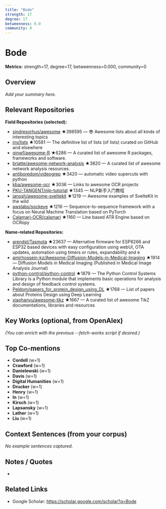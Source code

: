 ```yaml
---
title: "Bode"
strength: 17
degree: 17
betweenness: 0.0
community: 0
---
```


# Bode

**Metrics:** strength=17, degree=17, betweenness=0.000, community=0

## Overview
_Add your summary here._

## Relevant Repositories
**Field Repositories (selected):**
- [sindresorhus/awesome](https://github.com/sindresorhus/awesome) ★398595 — 😎 Awesome lists about all kinds of interesting topics
- [jnv/lists](https://github.com/jnv/lists) ★10581 — The definitive list of lists (of lists) curated on GitHub and elsewhere
- [qinwf/awesome-R](https://github.com/qinwf/awesome-R) ★6286 — A curated list of awesome R packages, frameworks and software.
- [briatte/awesome-network-analysis](https://github.com/briatte/awesome-network-analysis) ★3820 — A curated list of awesome network analysis resources.
- [antiboredom/videogrep](https://github.com/antiboredom/videogrep) ★3420 — automatic video supercuts with python
- [kba/awesome-ocr](https://github.com/kba/awesome-ocr) ★3036 — Links to awesome OCR projects
- [PKU-TANGENT/nlp-tutorial](https://github.com/PKU-TANGENT/nlp-tutorial) ★1345 — NLP新手入门教程
- [janosh/awesome-sveltekit](https://github.com/janosh/awesome-sveltekit) ★1219 — Awesome examples of SvelteKit in the wild
- [awslabs/sockeye](https://github.com/awslabs/sockeye) ★1216 — Sequence-to-sequence framework with a focus on Neural Machine Translation based on PyTorch
- [Calamari-OCR/calamari](https://github.com/Calamari-OCR/calamari) ★1160 — Line based ATR Engine based on OCRopy

**Name-related Repositories:**
- [arendst/Tasmota](https://github.com/arendst/Tasmota) ★23637 — Alternative firmware for ESP8266 and ESP32 based devices with easy configuration using webUI, OTA updates, automation using timers or rules, expandability and e
- [amirhossein-kz/Awesome-Diffusion-Models-in-Medical-Imaging](https://github.com/amirhossein-kz/Awesome-Diffusion-Models-in-Medical-Imaging) ★1914 — Diffusion Models in Medical Imaging (Published in Medical Image Analysis Journal)
- [python-control/python-control](https://github.com/python-control/python-control) ★1879 —  The Python Control Systems Library is a Python module that implements basic operations for analysis and design of feedback control systems.
- [Peldom/papers_for_protein_design_using_DL](https://github.com/Peldom/papers_for_protein_design_using_DL) ★1768 — List of papers about Proteins Design using Deep Learning
- [xiaohanyu/awesome-tikz](https://github.com/xiaohanyu/awesome-tikz) ★1667 — A curated list of awesome TikZ documentations, libraries and resources


## Key Works (optional, from OpenAlex)
_(You can enrich with the previous --fetch-works script if desired.)_

## Top Co-mentions
- **Cordell** (w=1)
- **Crawford** (w=1)
- **Danielewski** (w=1)
- **Davis** (w=1)
- **Digital Humanities** (w=1)
- **Drucker** (w=1)
- **Henry** (w=1)
- **In** (w=1)
- **Kirsch** (w=1)
- **Lapsansky** (w=1)
- **Lather** (w=1)
- **Liu** (w=1)

## Context Sentences (from your corpus)
_No example sentences captured._

## Notes / Quotes
- 

## Related Links
- Google Scholar: https://scholar.google.com/scholar?q=Bode
